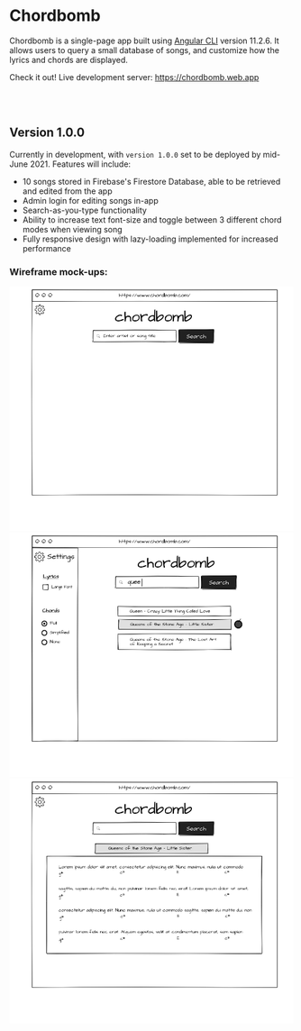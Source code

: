 # Chordbomb

Chordbomb is a single-page app built using [Angular CLI](https://github.com/angular/angular-cli) version 11.2.6. It allows users to query a small database of songs, and customize how the lyrics and chords are displayed.

Check it out! Live development server: https://chordbomb.web.app

<br><br>
## Version 1.0.0
Currently in development, with `version 1.0.0` set to be deployed by mid-June 2021. Features will include:
* 10 songs stored in Firebase's Firestore Database, able to be retrieved and edited from the app
* Admin login for editing songs in-app
* Search-as-you-type functionality
* Ability to increase text font-size and toggle between 3 different chord modes when viewing song
* Fully responsive design with lazy-loading implemented for increased performance

### Wireframe mock-ups:

![search page (website landing page)](./mock-ups/02-04-2021/search_page.png)
![search page - input & settings](./mock-ups/02-04-2021/search_page_-_input_&_settings.png)
![song page](./mock-ups/02-04-2021/song_page.png)
